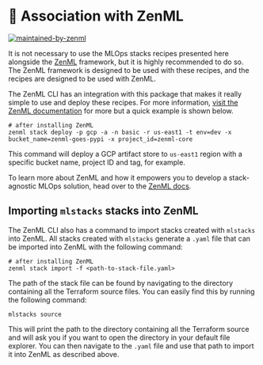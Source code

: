 # 🙏 Association with ZenML

[![maintained-by-zenml](https://user-images.githubusercontent.com/3348134/173032050-ad923313-f2ce-4583-b27a-afcaa8b355e2.png)](https://github.com/zenml-io/zenml)

It is not necessary to use the MLOps stacks recipes presented here alongside the
[ZenML](https://github.com/zenml-io/zenml) framework, but it is highly
recommended to do so. The ZenML framework is designed to be used with these
recipes, and the recipes are designed to be used with ZenML.

The ZenML CLI has an integration with this package that makes it really simple
to use and deploy these recipes. For more information,
[visit the ZenML documentation](https://docs.zenml.io/stacks-and-components/stack-deployment)
for more but a quick example is shown below.

```shell
# after installing ZenML
zenml stack deploy -p gcp -a -n basic -r us-east1 -t env=dev -x bucket_name=zenml-goes-pypi -x project_id=zenml-core
```

This command will deploy a GCP artifact store to `us-east1` region with a
specific bucket name, project ID and tag, for example.

To learn more about ZenML and how it empowers you to develop a stack-agnostic
MLOps solution, head over to the [ZenML docs](https://docs.zenml.io).

## Importing `mlstacks` stacks into ZenML

The ZenML CLI also has a command to import stacks created with `mlstacks` into
ZenML. All stacks created with `mlstacks` generate a `.yaml` file that can be
imported into ZenML with the following command:

```shell
# after installing ZenML
zenml stack import -f <path-to-stack-file.yaml>
```

The path of the stack file can be found by navigating to the directory
containing all the Terraform source files. You can easily find this by running
the following command:

```shell
mlstacks source
```

This will print the path to the directory containing all the Terraform source
and will ask you if you want to open the directory in your default file
explorer. You can then navigate to the `.yaml` file and use that path to import
it into ZenML as described above.
